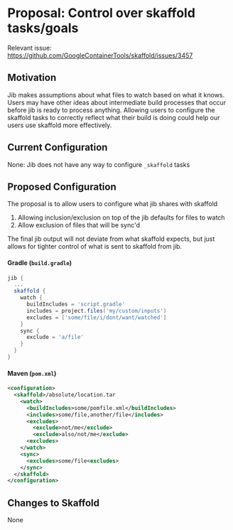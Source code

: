# Proposal: Control over skaffold tasks/goals

Relevant issue: https://github.com/GoogleContainerTools/skaffold/issues/3457

## Motivation

Jib makes assumptions about what files to watch based on what it knows. Users
may have other ideas about intermediate build processes that occur before jib is
ready to process anything. Allowing users to configure the skaffold tasks to
correctly reflect what their build is doing could help our users use skaffold
more effectively.

## Current Configuration

None: Jib does not have any way to configure `_skaffold` tasks

## Proposed Configuration
The proposal is to allow users to configure what jib shares with skaffold
1. Allowing inclusion/exclusion on top of the jib defaults for files to watch
2. Allow exclusion of files that will be sync'd

The final jib output will not deviate from what skaffold expects, but just
allows for tighter control of what is sent to skaffold from jib.

#### Gradle (`build.gradle`)
```groovy
jib {
  ...
  skaffold {
    watch {
      buildIncludes = 'script.gradle'
      includes = project.files('my/custom/inputs')
      excludes = ['some/file/i/dont/want/watched']
    }
    sync {
      exclude = 'a/file'
    }
  }
}
```

#### Maven (`pom.xml`)
```xml
<configuration>
  <skaffold>/absolute/location.tar
    <watch>
      <buildIncludes>some/pomfile.xml</buildIncludes>
      <includes>some/file,another/file</includes>
      <excludes>
        <exclude>not/me</exclude>
        <exclude>also/not/me</exclude>
      <excludes>
    </watch>
    <sync>
      <excludes>some/file<excludes>
    </sync>
  </skaffold>
</configuration>
```

## Changes to Skaffold

None
